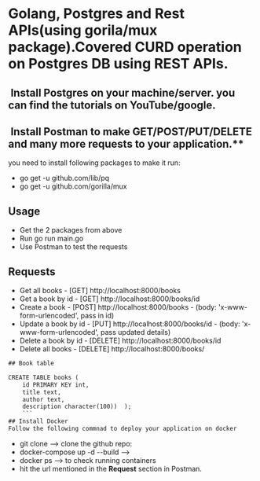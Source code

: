 #   Golang, Postgres and Rest APIs(using gorila/mux package).Covered CURD operation on Postgres DB using REST APIs.
##  Install Postgres on your machine/server. you can find the tutorials on YouTube/google.
##  Install Postman to make GET/POST/PUT/DELETE and many more requests to your application.**

you need to install following packages to make it run:
- go get -u github.com/lib/pq
- go get -u github.com/gorilla/mux

## Usage
- Get the 2 packages from above
- Run go run main.go
- Use Postman to test the requests
 
## Requests
- Get all books - [GET] http://localhost:8000/books
- Get a book by id - [GET] http://localhost:8000/books/id 
- Create a book - [POST] http://localhost:8000/books - (body: 'x-www-form-urlencoded', pass in id)
- Update a book by id - [PUT] http://localhost:8000/books/id - (body: 'x-www-form-urlencoded', pass updated details)
- Delete a book by id - [DELETE] http://localhost:8000/books/id
- Delete all books - [DELETE] http://localhost:8000/books/

```diff
## Book table

CREATE TABLE books (
    id PRIMARY KEY int,
    title text,
    author text,
    description character(100))  );
    ```
## Install Docker
Follow the following commnad to deploy your application on docker

```
- git clone --> clone the github repo: 
- docker-compose up -d --build  -->
- docker ps --> to check running containers
- hit the url mentioned in the **Request** section in Postman.
```

